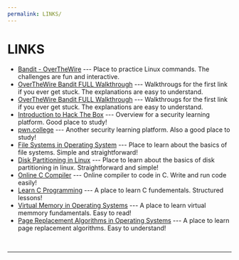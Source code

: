 ```yaml
---
permalink: LINKS/
---
```


# LINKS

* [Bandit - OverTheWire](https://overthewire.org/wargames/bandit/) --- 
Place to practice Linux commands. 
The challenges are fun and interactive.
* [OverTheWire Bandit FULL Walkthrough](https://mayadevbe.me/posts/overthewire/bandit/overview/) --- 
Walkthrougs for the first link if you ever get stuck. 
The explanations are easy to understand.
* [OverTheWire Bandit FULL Walkthrough](https://mayadevbe.me/posts/overthewire/bandit/overview/) --- 
Walkthrougs for the first link if you ever get stuck. 
The explanations are easy to understand.
* [Introduction to Hack The Box](https://help.hackthebox.com/en/articles/5185158-introduction-to-hack-the-box) --- 
Overview for a security learning platform.
Good place to study!
* [pwn.college](https://pwn.college/) --- 
Another security learning platform.
Also a good place to study!
* [File Systems in Operating System](https://www.geeksforgeeks.org/file-systems-in-operating-system/) --- 
Place to learn about the basics of file systems.
Simple and straightforward!
* [Disk Partitioning in Linux](https://www.geeksforgeeks.org/disk-partitioning-in-linux/) --- 
Place to learn about the basics of disk partitioning in linux.
Straightforward and simple!
* [Online C Compiler](https://www.programiz.com/c-programming/online-compiler/) --- 
Online compiler to code in C.
Write and run code easily!
* [Learn C Programming](https://www.programiz.com/c-programming) --- 
A place to learn C fundementals.
Structured lessons!
* [Virtual Memory in Operating Systems]((https://www.geeksforgeeks.org/virtual-memory-in-operating-system/)) --- 
A place to learn virtual memmory fundamentals.
Easy to read!
* [Page Replacement Algorithms in Operating Systems](https://www.geeksforgeeks.org/page-replacement-algorithms-in-operating-systems/) --- 
A place to learn page replacement algorithms.
Easy to understand!
<br>
<hr>
